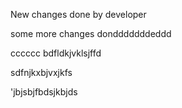 New changes done by developer

some more changes dondddddddeddd


cccccc
bdfldkjvklsjffd

sdfnjkxbjvxjkfs

'jbjsbjfbdsjkbjds
